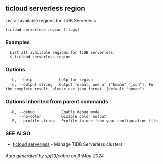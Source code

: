 ## ticloud serverless region

List all available regions for TiDB Serverless

```
ticloud serverless region [flags]
```

### Examples

```
  List all available regions for TiDB Serverless:
  $ ticloud serverless region
```

### Options

```
  -h, --help            help for region
  -o, --output string   Output format, one of ["human" "json"]. For the complete result, please use json format. (default "human")
```

### Options inherited from parent commands

```
  -D, --debug            Enable debug mode
      --no-color         Disable color output
  -P, --profile string   Profile to use from your configuration file
```

### SEE ALSO

* [ticloud serverless](ticloud_serverless.md)	 - Manage TiDB Serverless clusters

###### Auto generated by spf13/cobra on 6-May-2024
